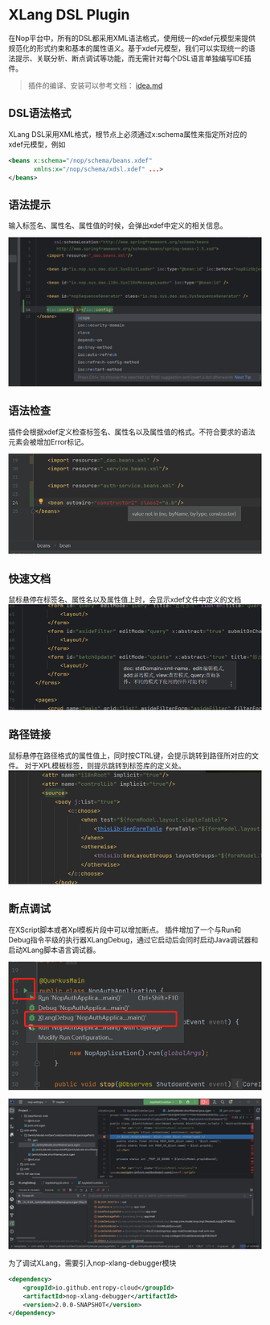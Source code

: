 # XLang DSL Plugin

在Nop平台中，所有的DSL都采用XML语法格式，使用统一的xdef元模型来提供规范化的形式约束和基本的属性语义。基于xdef元模型，我们可以实现统一的语法提示、关联分析、断点调试等功能，而无需针对每个DSL语言单独编写IDE插件。

>  插件的编译、安装可以参考文档： [idea.md](../../dev-guide/ide/idea.md)

## DSL语法格式

XLang DSL采用XML格式，根节点上必须通过x:schema属性来指定所对应的xdef元模型，例如

```xml
<beans x:schema="/nop/schema/beans.xdef" 
       xmlns:x="/nop/schema/xdsl.xdef" ...>
</beans>
```

## 语法提示

输入标签名、属性名、属性值的时候，会弹出xdef中定义的相关信息。

![idea-completion](idea-completion.jpg)

## 语法检查

插件会根据xdef定义检查标签名、属性名以及属性值的格式。不符合要求的语法元素会被增加Error标记。

![idea-check](idea-check.jpg)

## 快速文档

鼠标悬停在标签名、属性名以及属性值上时，会显示xdef文件中定义的文档
![idea-quick-doc](idea-quick-doc.jpg)

## 路径链接

鼠标悬停在路径格式的属性值上，同时按CTRL键，会提示跳转到路径所对应的文件。
对于XPL模板标签，则提示跳转到标签库的定义处。
![idea-link](idea-link.png)

## 断点调试

在XScript脚本或者Xpl模板片段中可以增加断点。
插件增加了一个与Run和Debug指令平级的执行器XLangDebug，通过它启动后会同时启动Java调试器和启动XLang脚本语言调试器。

![idea-executor](idea-executor.png)

![xlang-debugger](xlang-debugger.png)

为了调试XLang，需要引入nop-xlang-debugger模块

````xml
<dependency>
    <groupId>io.github.entropy-cloud</groupId>
    <artifactId>nop-xlang-debugger</artifactId>
    <version>2.0.0-SNAPSHOT</version>
</dependency>
````
